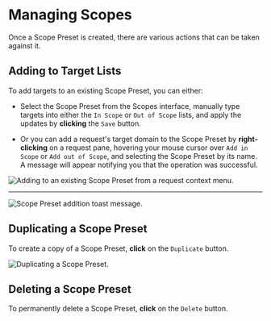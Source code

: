 # Managing Scopes

Once a Scope Preset is created, there are various actions that can be taken against it.

## Adding to Target Lists

To add targets to an existing Scope Preset, you can either:

- Select the Scope Preset from the Scopes interface, manually type targets into either the `In Scope` or `Out of Scope` lists, and apply the updates by **clicking** the `Save` button.

- Or you can add a request's target domain to the Scope Preset by **right-clicking** on a request pane, hovering your mouse cursor over `Add in Scope` or `Add out of Scope`, and selecting the Scope Preset by its name. A message will appear notifying you that the operation was successful.

<img alt="Adding to an existing Scope Preset from a request context menu." src="/_images/scopes_add_target_context_menu.png" center>

---

<img alt="Scope Preset addition toast message." src="/_images/scopes_toast_message_edit_preset.png" center>

## Duplicating a Scope Preset

To create a copy of a Scope Preset, **click** on the `Duplicate` button.

<img alt="Duplicating a Scope Preset." src="/_images/scopes_duplicate.png" center>

## Deleting a Scope Preset

To permanently delete a Scope Preset, **click** on the `Delete` button.
